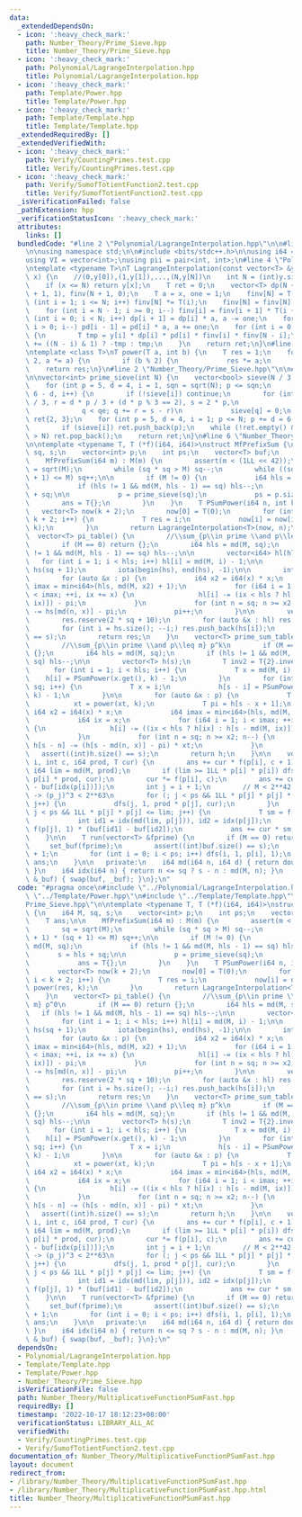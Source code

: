```yaml
---
data:
  _extendedDependsOn:
  - icon: ':heavy_check_mark:'
    path: Number_Theory/Prime_Sieve.hpp
    title: Number_Theory/Prime_Sieve.hpp
  - icon: ':heavy_check_mark:'
    path: Polynomial/LagrangeInterpolation.hpp
    title: Polynomial/LagrangeInterpolation.hpp
  - icon: ':heavy_check_mark:'
    path: Template/Power.hpp
    title: Template/Power.hpp
  - icon: ':heavy_check_mark:'
    path: Template/Template.hpp
    title: Template/Template.hpp
  _extendedRequiredBy: []
  _extendedVerifiedWith:
  - icon: ':heavy_check_mark:'
    path: Verify/CountingPrimes.test.cpp
    title: Verify/CountingPrimes.test.cpp
  - icon: ':heavy_check_mark:'
    path: Verify/SumofTotientFunction2.test.cpp
    title: Verify/SumofTotientFunction2.test.cpp
  _isVerificationFailed: false
  _pathExtension: hpp
  _verificationStatusIcon: ':heavy_check_mark:'
  attributes:
    links: []
  bundledCode: "#line 2 \"Polynomial/LagrangeInterpolation.hpp\"\n\n#line 2 \"Template/Template.hpp\"\
    \n\nusing namespace std;\n\n#include <bits/stdc++.h>\n\nusing i64 = long long;\n\
    using VI = vector<int>;\nusing pii = pair<int, int>;\n#line 4 \"Polynomial/LagrangeInterpolation.hpp\"\
    \ntemplate <typename T>\nT LagrangeInterpolation(const vector<T> &y, long long\
    \ x) {\n    //(0,y[0]),(1,y[1]),...,(N,y[N])\n    int N = (int)y.size() - 1;\n\
    \    if (x <= N) return y[x];\n    T ret = 0;\n    vector<T> dp(N + 1, 1), pd(N\
    \ + 1, 1), finv(N + 1, 0);\n    T a = x, one = 1;\n    finv[N] = T(1);\n    for\
    \ (int i = 1; i <= N; i++) finv[N] *= T(i);\n    finv[N] = finv[N].inverse();\n\
    \    for (int i = N - 1; i >= 0; i--) finv[i] = finv[i + 1] * T(i + 1);\n    for\
    \ (int i = 0; i < N; i++) dp[i + 1] = dp[i] * a, a -= one;\n    for (int i = N;\
    \ i > 0; i--) pd[i - 1] = pd[i] * a, a += one;\n    for (int i = 0; i <= N; i++)\
    \ {\n        T tmp = y[i] * dp[i] * pd[i] * finv[i] * finv[N - i];\n        ret\
    \ += ((N - i) & 1) ? -tmp : tmp;\n    }\n    return ret;\n}\n#line 1 \"Template/Power.hpp\"\
    \ntemplate <class T>\nT power(T a, int b) {\n    T res = 1;\n    for (; b; b /=\
    \ 2, a *= a) {\n        if (b % 2) {\n            res *= a;\n        }\n    }\n\
    \    return res;\n}\n#line 2 \"Number_Theory/Prime_Sieve.hpp\"\n\n#line 4 \"Number_Theory/Prime_Sieve.hpp\"\
    \n\nvector<int> prime_sieve(int N) {\n    vector<bool> sieve(N / 3 + 1, 1);\n\
    \    for (int p = 5, d = 4, i = 1, sqn = sqrt(N); p <= sqn;\n         p += d =\
    \ 6 - d, i++) {\n        if (!sieve[i]) continue;\n        for (int q = p * p\
    \ / 3, r = d * p / 3 + (d * p % 3 == 2), s = 2 * p,\n                 qe = sieve.size();\n\
    \             q < qe; q += r = s - r)\n            sieve[q] = 0;\n    }\n    vector<int>\
    \ ret{2, 3};\n    for (int p = 5, d = 4, i = 1; p <= N; p += d = 6 - d, i++)\n\
    \        if (sieve[i]) ret.push_back(p);\n    while (!ret.empty() && ret.back()\
    \ > N) ret.pop_back();\n    return ret;\n}\n#line 6 \"Number_Theory/MultiplicativeFunctionPSumFast.hpp\"\
    \n\ntemplate <typename T, T (*f)(i64, i64)>\nstruct MfPrefixSum {\n    i64 M,\
    \ sq, s;\n    vector<int> p;\n    int ps;\n    vector<T> buf;\n    T ans;\n\n\
    \    MfPrefixSum(i64 m) : M(m) {\n        assert(m < (1LL << 42));\n        sq\
    \ = sqrt(M);\n        while (sq * sq > M) sq--;\n        while ((sq + 1) * (sq\
    \ + 1) <= M) sq++;\n\n        if (M != 0) {\n            i64 hls = md(M, sq);\n\
    \            if (hls != 1 && md(M, hls - 1) == sq) hls--;\n            s = hls\
    \ + sq;\n\n            p = prime_sieve(sq);\n            ps = p.size();\n    \
    \        ans = T{};\n        }\n    }\n    T PSumPower(i64 n, int k) {\n     \
    \   vector<T> now(k + 2);\n        now[0] = T(0);\n        for (int i = 1; i <\
    \ k + 2; i++) {\n            T res = i;\n            now[i] = now[i - 1] + power(res,\
    \ k);\n        }\n        return LagrangeInterpolation<T>(now, n);\n    }\n  \
    \  vector<T> pi_table() {\n        //\\sum_{p\\in prime \\and p\\leq m} p^0\n\
    \        if (M == 0) return {};\n        i64 hls = md(M, sq);\n        if (hls\
    \ != 1 && md(M, hls - 1) == sq) hls--;\n\n        vector<i64> hl(hls);\n     \
    \   for (int i = 1; i < hls; i++) hl[i] = md(M, i) - 1;\n\n        vector<int>\
    \ hs(sq + 1);\n        iota(begin(hs), end(hs), -1);\n\n        int pi = 0;\n\
    \        for (auto &x : p) {\n            i64 x2 = i64(x) * x;\n            i64\
    \ imax = min<i64>(hls, md(M, x2) + 1);\n            for (i64 i = 1, ix = x; i\
    \ < imax; ++i, ix += x) {\n                hl[i] -= (ix < hls ? hl[ix] : hs[md(M,\
    \ ix)]) - pi;\n            }\n            for (int n = sq; n >= x2; n--) hs[n]\
    \ -= hs[md(n, x)] - pi;\n            pi++;\n        }\n\n        vector<T> res;\n\
    \        res.reserve(2 * sq + 10);\n        for (auto &x : hl) res.push_back(x);\n\
    \        for (int i = hs.size(); --i;) res.push_back(hs[i]);\n        assert((int)res.size()\
    \ == s);\n        return res;\n    }\n    vector<T> prime_sum_table(int k) {\n\
    \        //\\sum_{p\\in prime \\and p\\leq m} p^k\n        if (M == 0) return\
    \ {};\n        i64 hls = md(M, sq);\n        if (hls != 1 && md(M, hls - 1) ==\
    \ sq) hls--;\n\n        vector<T> h(s);\n        T inv2 = T{2}.inverse();\n  \
    \      for (int i = 1; i < hls; i++) {\n            T x = md(M, i);\n        \
    \    h[i] = PSumPower(x.get(), k) - 1;\n        }\n        for (int i = 1; i <=\
    \ sq; i++) {\n            T x = i;\n            h[s - i] = PSumPower(x.get(),\
    \ k) - 1;\n        }\n\n        for (auto &x : p) {\n            T xt = x;\n \
    \           xt = power(xt, k);\n            T pi = h[s - x + 1];\n           \
    \ i64 x2 = i64(x) * x;\n            i64 imax = min<i64>(hls, md(M, x2) + 1);\n\
    \            i64 ix = x;\n            for (i64 i = 1; i < imax; ++i, ix += x)\
    \ {\n                h[i] -= ((ix < hls ? h[ix] : h[s - md(M, ix)]) - pi) * xt;\n\
    \            }\n            for (int n = sq; n >= x2; n--) {\n               \
    \ h[s - n] -= (h[s - md(n, x)] - pi) * xt;\n            }\n        }\n\n     \
    \   assert((int)h.size() == s);\n        return h;\n    }\n\n    void dfs(int\
    \ i, int c, i64 prod, T cur) {\n        ans += cur * f(p[i], c + 1);\n       \
    \ i64 lim = md(M, prod);\n        if (lim >= 1LL * p[i] * p[i]) dfs(i, c + 1,\
    \ p[i] * prod, cur);\n        cur *= f(p[i], c);\n        ans += cur * (buf[idx(lim)]\
    \ - buf[idx(p[i])]);\n        int j = i + 1;\n        // M < 2**42 -> p_j < 2**21\
    \ -> (p_j)^3 < 2**63\n        for (; j < ps && 1LL * p[j] * p[j] * p[j] <= lim;\
    \ j++) {\n            dfs(j, 1, prod * p[j], cur);\n        }\n        for (;\
    \ j < ps && 1LL * p[j] * p[j] <= lim; j++) {\n            T sm = f(p[j], 2);\n\
    \            int id1 = idx(md(lim, p[j])), id2 = idx(p[j]);\n            sm +=\
    \ f(p[j], 1) * (buf[id1] - buf[id2]);\n            ans += cur * sm;\n        }\n\
    \    }\n\n    T run(vector<T> &fprime) {\n        if (M == 0) return {};\n   \
    \     set_buf(fprime);\n        assert((int)buf.size() == s);\n        ans = buf[idx(M)]\
    \ + 1;\n        for (int i = 0; i < ps; i++) dfs(i, 1, p[i], 1);\n        return\
    \ ans;\n    }\n\n   private:\n    i64 md(i64 n, i64 d) { return double(n) / d;\
    \ }\n    i64 idx(i64 n) { return n <= sq ? s - n : md(M, n); }\n    void set_buf(vector<T>\
    \ &_buf) { swap(buf, _buf); }\n};\n"
  code: "#pragma once\n#include \"../Polynomial/LagrangeInterpolation.hpp\"\n#include\
    \ \"../Template/Power.hpp\"\n#include \"../Template/Template.hpp\"\n#include \"\
    Prime_Sieve.hpp\"\n\ntemplate <typename T, T (*f)(i64, i64)>\nstruct MfPrefixSum\
    \ {\n    i64 M, sq, s;\n    vector<int> p;\n    int ps;\n    vector<T> buf;\n\
    \    T ans;\n\n    MfPrefixSum(i64 m) : M(m) {\n        assert(m < (1LL << 42));\n\
    \        sq = sqrt(M);\n        while (sq * sq > M) sq--;\n        while ((sq\
    \ + 1) * (sq + 1) <= M) sq++;\n\n        if (M != 0) {\n            i64 hls =\
    \ md(M, sq);\n            if (hls != 1 && md(M, hls - 1) == sq) hls--;\n     \
    \       s = hls + sq;\n\n            p = prime_sieve(sq);\n            ps = p.size();\n\
    \            ans = T{};\n        }\n    }\n    T PSumPower(i64 n, int k) {\n \
    \       vector<T> now(k + 2);\n        now[0] = T(0);\n        for (int i = 1;\
    \ i < k + 2; i++) {\n            T res = i;\n            now[i] = now[i - 1] +\
    \ power(res, k);\n        }\n        return LagrangeInterpolation<T>(now, n);\n\
    \    }\n    vector<T> pi_table() {\n        //\\sum_{p\\in prime \\and p\\leq\
    \ m} p^0\n        if (M == 0) return {};\n        i64 hls = md(M, sq);\n     \
    \   if (hls != 1 && md(M, hls - 1) == sq) hls--;\n\n        vector<i64> hl(hls);\n\
    \        for (int i = 1; i < hls; i++) hl[i] = md(M, i) - 1;\n\n        vector<int>\
    \ hs(sq + 1);\n        iota(begin(hs), end(hs), -1);\n\n        int pi = 0;\n\
    \        for (auto &x : p) {\n            i64 x2 = i64(x) * x;\n            i64\
    \ imax = min<i64>(hls, md(M, x2) + 1);\n            for (i64 i = 1, ix = x; i\
    \ < imax; ++i, ix += x) {\n                hl[i] -= (ix < hls ? hl[ix] : hs[md(M,\
    \ ix)]) - pi;\n            }\n            for (int n = sq; n >= x2; n--) hs[n]\
    \ -= hs[md(n, x)] - pi;\n            pi++;\n        }\n\n        vector<T> res;\n\
    \        res.reserve(2 * sq + 10);\n        for (auto &x : hl) res.push_back(x);\n\
    \        for (int i = hs.size(); --i;) res.push_back(hs[i]);\n        assert((int)res.size()\
    \ == s);\n        return res;\n    }\n    vector<T> prime_sum_table(int k) {\n\
    \        //\\sum_{p\\in prime \\and p\\leq m} p^k\n        if (M == 0) return\
    \ {};\n        i64 hls = md(M, sq);\n        if (hls != 1 && md(M, hls - 1) ==\
    \ sq) hls--;\n\n        vector<T> h(s);\n        T inv2 = T{2}.inverse();\n  \
    \      for (int i = 1; i < hls; i++) {\n            T x = md(M, i);\n        \
    \    h[i] = PSumPower(x.get(), k) - 1;\n        }\n        for (int i = 1; i <=\
    \ sq; i++) {\n            T x = i;\n            h[s - i] = PSumPower(x.get(),\
    \ k) - 1;\n        }\n\n        for (auto &x : p) {\n            T xt = x;\n \
    \           xt = power(xt, k);\n            T pi = h[s - x + 1];\n           \
    \ i64 x2 = i64(x) * x;\n            i64 imax = min<i64>(hls, md(M, x2) + 1);\n\
    \            i64 ix = x;\n            for (i64 i = 1; i < imax; ++i, ix += x)\
    \ {\n                h[i] -= ((ix < hls ? h[ix] : h[s - md(M, ix)]) - pi) * xt;\n\
    \            }\n            for (int n = sq; n >= x2; n--) {\n               \
    \ h[s - n] -= (h[s - md(n, x)] - pi) * xt;\n            }\n        }\n\n     \
    \   assert((int)h.size() == s);\n        return h;\n    }\n\n    void dfs(int\
    \ i, int c, i64 prod, T cur) {\n        ans += cur * f(p[i], c + 1);\n       \
    \ i64 lim = md(M, prod);\n        if (lim >= 1LL * p[i] * p[i]) dfs(i, c + 1,\
    \ p[i] * prod, cur);\n        cur *= f(p[i], c);\n        ans += cur * (buf[idx(lim)]\
    \ - buf[idx(p[i])]);\n        int j = i + 1;\n        // M < 2**42 -> p_j < 2**21\
    \ -> (p_j)^3 < 2**63\n        for (; j < ps && 1LL * p[j] * p[j] * p[j] <= lim;\
    \ j++) {\n            dfs(j, 1, prod * p[j], cur);\n        }\n        for (;\
    \ j < ps && 1LL * p[j] * p[j] <= lim; j++) {\n            T sm = f(p[j], 2);\n\
    \            int id1 = idx(md(lim, p[j])), id2 = idx(p[j]);\n            sm +=\
    \ f(p[j], 1) * (buf[id1] - buf[id2]);\n            ans += cur * sm;\n        }\n\
    \    }\n\n    T run(vector<T> &fprime) {\n        if (M == 0) return {};\n   \
    \     set_buf(fprime);\n        assert((int)buf.size() == s);\n        ans = buf[idx(M)]\
    \ + 1;\n        for (int i = 0; i < ps; i++) dfs(i, 1, p[i], 1);\n        return\
    \ ans;\n    }\n\n   private:\n    i64 md(i64 n, i64 d) { return double(n) / d;\
    \ }\n    i64 idx(i64 n) { return n <= sq ? s - n : md(M, n); }\n    void set_buf(vector<T>\
    \ &_buf) { swap(buf, _buf); }\n};\n"
  dependsOn:
  - Polynomial/LagrangeInterpolation.hpp
  - Template/Template.hpp
  - Template/Power.hpp
  - Number_Theory/Prime_Sieve.hpp
  isVerificationFile: false
  path: Number_Theory/MultiplicativeFunctionPSumFast.hpp
  requiredBy: []
  timestamp: '2022-10-17 18:12:23+08:00'
  verificationStatus: LIBRARY_ALL_AC
  verifiedWith:
  - Verify/CountingPrimes.test.cpp
  - Verify/SumofTotientFunction2.test.cpp
documentation_of: Number_Theory/MultiplicativeFunctionPSumFast.hpp
layout: document
redirect_from:
- /library/Number_Theory/MultiplicativeFunctionPSumFast.hpp
- /library/Number_Theory/MultiplicativeFunctionPSumFast.hpp.html
title: Number_Theory/MultiplicativeFunctionPSumFast.hpp
---
```

